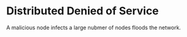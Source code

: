 # Distributed Denied of Service

A malicious node infects a large nubmer of nodes floods the network.

